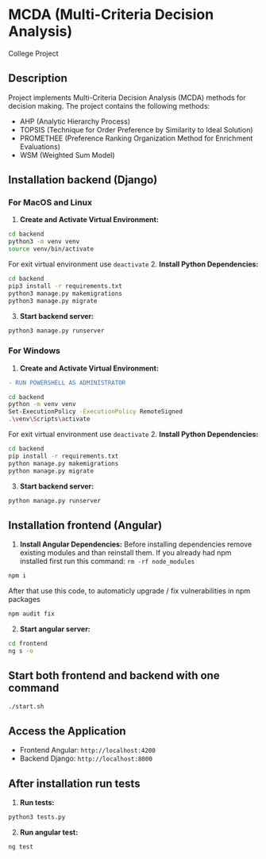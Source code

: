 # MCDA (Multi-Criteria Decision Analysis)

College Project

## Description
Project implements Multi-Criteria Decision Analysis (MCDA) methods for decision making. The project contains the following methods:
- AHP (Analytic Hierarchy Process)
- TOPSIS (Technique for Order Preference by Similarity to Ideal Solution)
- PROMETHEE (Preference Ranking Organization Method for Enrichment Evaluations)
- WSM (Weighted Sum Model)

## Installation backend (Django)

### For MacOS and Linux
1. **Create and Activate Virtual Environment:** 

```bash
cd backend
python3 -m venv venv
source venv/bin/activate
```
For exit virtual environment use `deactivate`
2. **Install Python Dependencies:**
```bash
cd backend
pip3 install -r requirements.txt
python3 manage.py makemigrations
python3 manage.py migrate
```
3. **Start backend server:** 
```bash
python3 manage.py runserver
```

### For Windows
1. **Create and Activate Virtual Environment:** 
```diff
- RUN POWERSHELL AS ADMINISTRATOR
```
```bash
cd backend
python -m venv venv
Set-ExecutionPolicy -ExecutionPolicy RemoteSigned
.\venv\Scripts\activate
```
For exit virtual environment use `deactivate`
2. **Install Python Dependencies:**
```bash
cd backend
pip install -r requirements.txt
python manage.py makemigrations
python manage.py migrate
```
3. **Start backend server:** 
```bash
python manage.py runserver
```

## Installation frontend (Angular)
1. **Install Angular Dependencies:**
Before installing dependencies remove existing modules and than reinstall them. 
If you already had npm installed first run this command: `rm -rf node_modules`
```bash
npm i
```
After that use this code, to automaticly upgrade / fix vulnerabilities in npm packages
```bash
npm audit fix
```
2. **Start angular server:**
```bash
cd frontend
ng s -o
```

## Start both frontend and backend with one command
```bash
./start.sh
```

## Access the Application
   - Frontend Angular: `http://localhost:4200`
   - Backend Django: `http://localhost:8000`

## After installation run tests
1. **Run tests:**
```bash
python3 tests.py
```

2. **Run angular test:**
```bash
ng test
```